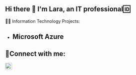 ## Hi there 👋 I'm Lara, an IT professional🆔
👨‍💻 Information Technology Projects:</h2>
- <b>Microsoft Azure</b>
  -

<h2>🤳Connect with me:</h2>

[<img align="left" alt="Josh | LinkedIn" width="22px" src="https://cdn.jsdelivr.net/npm/simple-icons@v3/icons/linkedin.svg" />][linkedin]

[linkedin]: https://linkedin.com/in/Josh
